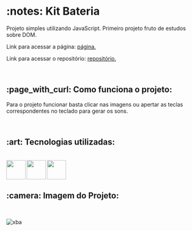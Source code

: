 <h1>:notes: Kit Bateria</h1>
<p>Projeto simples utilizando JavaScript. Primeiro projeto fruto de estudos sobre DOM.</p>
<p>Link para acessar a página: <a href="https://danieldosanjosveleda.github.io/kit_bateria/">página.</a></p>
<p>Link para acessar o repositório: <a href="">repositório.</a></p>
<br>

<h2>:page_with_curl: Como funciona o projeto:</h2>
<p>Para o projeto funcionar basta clicar nas imagens ou apertar as teclas correspondentes no teclado para gerar os sons.</p>
<br>
<h2>:art: Tecnologias utilizadas:</h2>
<br>
<div>
  <img align="left" heigth="50" width="50" src="https://cdn.jsdelivr.net/gh/devicons/devicon/icons/javascript/javascript-original.svg" />
  <img align="left" heigth="50" width="50" src="https://cdn.jsdelivr.net/gh/devicons/devicon/icons/html5/html5-original.svg" />
  <img align="left" heigth="50" width="50" src="https://cdn.jsdelivr.net/gh/devicons/devicon/icons/css3/css3-original.svg" />
</div>
<br>
<br>
<br>
<h2>:camera: Imagem do Projeto:</h2>
<br>

![xba](https://user-images.githubusercontent.com/104016282/211197350-492b9921-4f93-4ee7-843e-7536d7595c92.png)

